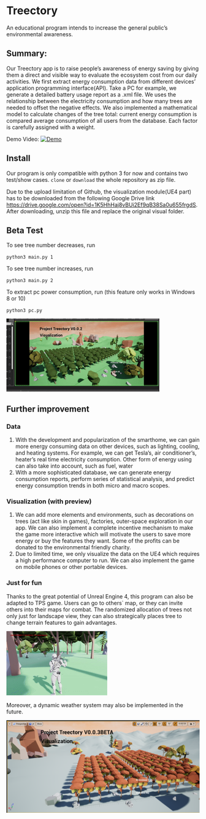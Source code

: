 # Treectory
An educational program intends to increase the general public’s environmental awareness.
 
## Summary:
Our Treectory app is to raise people’s awareness of  energy saving by giving them a direct and visible way to evaluate the ecosystem cost from our daily activities. 
 We first extract energy consumption data from different devices’ application programming interface(API). Take a PC for example, we generate a detailed battery usage report as a .xml file.
 We uses the relationship between the electricity consumption and how many trees are needed to offset the negative effects. We also implemented a mathematical model to calculate changes of the tree total: current energy consumption is compared average consumption of all users from the database. Each factor is carefully assigned with a weight.
 
 Demo Video: [![Demo](https://i.ytimg.com/vi/FXXF8b94iDQ/hqdefault.jpg)](https://youtu.be/FXXF8b94iDQ)


## Install
Our program is only compatible with python 3 for now and contains two test/show cases. 
`clone` or `download` the whole repository as zip file. 

Due to the upload limitation of Github, the visualization module(UE4 part) has to be downloaded from the following Google Drive link https://drive.google.com/open?id=1K5HhHaj8vBUi2Ef9qB38Sa0u655frgdS. After downloading, unzip this file and replace the original visual folder.

## Beta Test

To see tree number decreases, run
```
python3 main.py 1
```
To see tree number increases, run
```
python3 main.py 2
```
To extract pc power consumption, run (this feature only works in Windows 8 or 10)
```
python3 pc.py
```
![](demo.gif)

## Further improvement

### Data
	
1. With the development and popularization of the smarthome, we can gain more energy consuming data on other devices, such as lighting, cooling, and heating systems. For example,  we can get Tesla’s, air conditioner’s, heater’s real time electricity consumption. Other form of energy using can also take into account, such as fuel, water
2. With a more sophisticated database, we can generate energy consumption reports, perform series of statistical analysis, and predict energy consumption trends in both micro and macro scopes.


### Visualization (with preview)
1. We can add more elements and environments, such as decorations on trees (act like skin in games), factories, outer-space exploration in our app. We can also implement a complete incentive mechanism to make the game more interactive which will motivate the users to save more energy or buy the features they want. Some of the profits can be donated to the environmental friendly charity.
2. Due to limited time, we only visualize the data on the UE4 which requires a high performance computer to run. We can also implement the game on mobile phones or other portable devices.

### Just for fun

Thanks to the great potential of Unreal Engine 4, this program can also be adapted to TPS game. Users can go to others` map, or they can invite others into their maps for combat. The randomized allocation of trees not only just for landscape view, they can also strategically places tree to change terrain features to gain advantages.

![](futureUpdate.gif)

Moreover, a dynamic weather system may also be implemented in the future.

![](https://raw.githubusercontent.com/Guest400123064/Treectory/master/WINTER.PNG)




